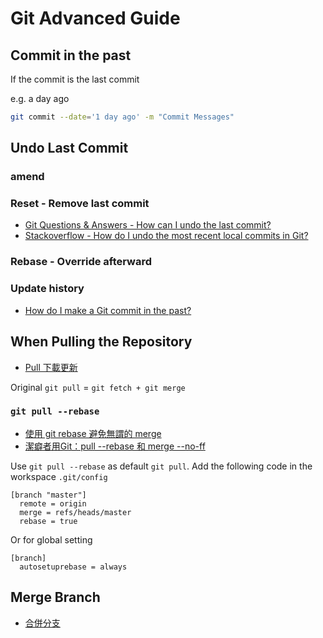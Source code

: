 # Git Advanced Guide

## Commit in the past

If the commit is the last commit

e.g. a day ago

```sh
git commit --date='1 day ago' -m "Commit Messages"
```

## Undo Last Commit

### amend

### Reset - Remove last commit

* [Git Questions & Answers - How can I undo the last commit?](https://www.git-tower.com/learn/git/faq/undo-last-commit)
* [Stackoverflow - How do I undo the most recent local commits in Git?](https://stackoverflow.com/questions/927358/how-do-i-undo-the-most-recent-local-commits-in-git)

### Rebase - Override afterward

### Update history

* [How do I make a Git commit in the past?](https://stackoverflow.com/questions/3895453/how-do-i-make-a-git-commit-in-the-past)

## When Pulling the Repository

* [Pull 下載更新](https://gitbook.tw/chapters/github/pull-from-github.html)

Original `git pull` = `git fetch + git merge`

### `git pull --rebase`

* [使用 git rebase 避免無謂的 merge](https://ihower.tw/blog/archives/3843?nsukey=fybPZ5LU0Wg6W4IFJYf8yi0mtnfc%2BkoUSBtuU1AS3WOGER8IiyeXSlRCAu26JUIZAcvNoDU8mYW2Ig%2B1Cg6B3m6wPnJmSoDRGhA1dT8fgiv6QIi2Cr011yJ5la05YYxIJsppaJcuzKhYR9wFp7jk1jdWsOqV45FAwwZzExHkPBRyk%2F296dfSNVuZWWhC%2Bxc6UE6GxZs7C5jg%2B2Opkd5tyQ%3D%3D)
* [潔癖者用Git：pull --rebase 和 merge --no-ff](https://hungyuhei.github.io/2012/08/07/better-git-commit-graph-using-pull---rebase-and-merge---no-ff.html)

Use `git pull --rebase` as default `git pull`. Add the following code in the workspace `.git/config`

```git
[branch "master"]
  remote = origin
  merge = refs/heads/master
  rebase = true
```

Or for global setting

```git
[branch]  
  autosetuprebase = always
```

## Merge Branch

* [合併分支](https://gitbook.tw/chapters/branch/merge-branch.html)
